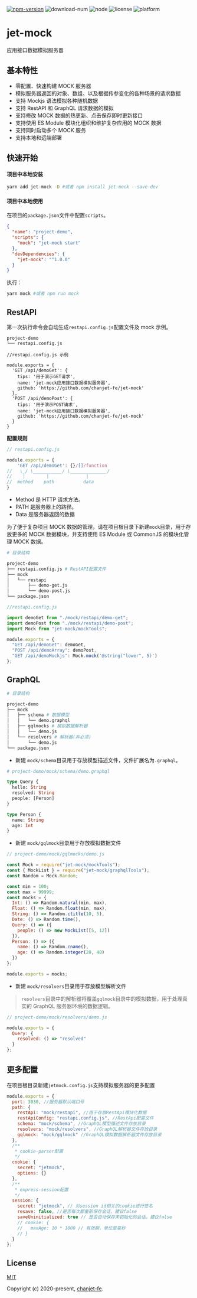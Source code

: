 <a href="https://www.npmjs.com/package/jet-mock"><img src="https://img.shields.io/npm/v/jet-mock.svg" alt="npm-version"></a> <img src="https://img.shields.io/npm/dm/jet-mock.svg" alt="download-num"> <img src="https://img.shields.io/badge/node-%3E=8.16.0-brightgreen.svg" alt="node"> <img src="https://img.shields.io/npm/l/jet-mock.svg" alt="license"> <img src="https://img.shields.io/badge/platform-MacOS%7CLinux%7CWindows-lightgrey.svg" alt="platform">

# jet-mock

应用接口数据模拟服务器

## 基本特性

- 零配置、快速构建 MOCK 服务器
- 模拟服务器返回的对象、数组、以及根据传参变化的各种场景的请求数据
- 支持 Mockjs 语法模拟各种随机数据
- 支持 RestAPI 和 GraphQL 请求数据的模拟
- 支持修改 MOCK 数据的热更新、点击保存即时更新接口
- 支持使用 ES Module 模块化组织和维护复杂应用的 MOCK 数据
- 支持同时启动多个 MOCK 服务
- 支持本地和远端部署

## 快速开始

#### 项目中本地安装

```bash
yarn add jet-mock -D #或者 npm install jet-mock --save-dev
```

#### 项目中本地使用

在项目的`package.json`文件中配置`scripts`。

```json
{
  "name": "project-demo",
  "scripts": {
    "mock": "jet-mock start"
  },
  "devDependencies": {
    "jet-mock": "^1.0.0"
  }
}
```

执行：

```bash
yarn mock #或者 npm run mock
```

## RestAPI

第一次执行命令会自动生成`restapi.config.js`配置文件及 mock 示例。

```
project-demo
└── restapi.config.js
```

```
//restapi.config.js 示例

module.exports = {
  'GET /api/demoGet': {
    tips: '用于演示GET请求',
    name: 'jet-mock应用接口数据模拟服务器',
    github: 'https://github.com/chanjet-fe/jet-mock'
  },
  'POST /api/demoPost': {
    tips: '用于演示POST请求',
    name: 'jet-mock应用接口数据模拟服务器',
    github: 'https://github.com/chanjet-fe/jet-mock'
  }
}
```

**配置规则**

```js
// restapi.config.js

module.exports = {
    'GET /api/demoGet': {}/[]/function
//   \_/ \___________/ \______________/
//    |        |              |
//  method    path           data
}
```

- Method 是 HTTP 请求方法。
- PATH 是服务器上的路径。
- Data 是服务器返回的数据

为了便于复杂项目 MOCK 数据的管理，请在项目根目录下新建`mock`目录，用于存放更多的 MOCK 数据模块，并支持使用 ES Module 或 CommonJS 的模块化管理 MOCK 数据。

```bash
# 目录结构

project-demo
├── restapi.config.js # RestAPI配置文件
├── mock
│   └── restapi
│       ├── demo-get.js
│       └── demo-post.js
└── package.json

```

```js
//restapi.config.js

import demoGet from "./mock/restapi/demo-get";
import demoPost from "./mock/restapi/demo-post";
import Mock from "jet-mock/mockTools";

module.exports = {
  "GET /api/demoGet": demoGet,
  "POST /api/demoArray": demoPost,
  "GET /api/demoMockjs": Mock.mock('@string("lower", 5)')
};
```

## GraphQL

```bash
# 目录结构

project-demo
├── mock
│   ├── schema # 数据模型
│   │   └── demo.graphql
│   ├── gqlmocks # 模拟数据解析器
│   │   └── demo.js
│   └── resolvers # 解析器(非必须)
│       └── demo.js
└── package.json

```

- 新建 `mock/schema`目录用于存放模型描述文件，文件扩展名为`.graphql`。

```graphql
# project-demo/mock/schema/demo.graphql

type Query {
  hello: String
  resolved: String
  people: [Person]
}

type Person {
  name: String
  age: Int
}
```

- 新建 `mock/gqlmock`目录用于存放模拟数据文件

```js
// project-demo/mock/gqlmocks/demo.js

const Mock = require("jet-mock/mockTools");
const { MockList } = require("jet-mock/graphqlTools");
const Random = Mock.Random;

const min = 100;
const max = 99999;
const mocks = {
  Int: () => Random.natural(min, max),
  Float: () => Random.float(min, max),
  String: () => Random.ctitle(10, 5),
  Date: () => Random.time(),
  Query: () => ({
    people: () => new MockList([5, 12])
  }),
  Person: () => ({
    name: () => Random.cname(),
    age: () => Random.integer(20, 40)
  })
};

module.exports = mocks;
```

- 新建 `mock/resolvers`目录用于存放模型解析文件

> `resolvers`目录中的解析器将覆盖`gqlmock`目录中的模拟数据，用于处理真实的 GraphQL 服务器环境的数据逻辑。

```js
// project-demo/mock/resolvers/demo.js

module.exports = {
  Query: {
    resolved: () => "resolved"
  }
};
```

## 更多配置

在项目根目录新建`jetmock.config.js`支持模拟服务器的更多配置

```js
module.exports = {
  port: 3030, //服务器默认端口号
  path: {
    restApi: "mock/restapi", //用于存放RestApi模块化数据
    restApiConfig: "restapi.config.js", //RestApi配置文件
    schema: "mock/schema", //GraphQL模型描述文件存放目录
    resolvers: "mock/resolvers", //GraphQL解析器文件存放目录
    gqlmock: "mock/gqlmock" //GraphQL模拟数据解析器文件存放目录
  },
  /**
   * cookie-parser配置
   */
  cookie: {
    secret: "jetmock",
    options: {}
  },
  /**
   * express-session配置
   */
  session: {
    secret: "jetmock", // 对session id相关的cookie进行签名
    resave: false, //是否每次都重新保存会话，建议false
    saveUninitialized: true // 是否自动保存未初始化的会话，建议false
    // cookie: {
    //   maxAge: 10 * 1000 // 有效期，单位是毫秒
    // }
  }
};
```

## License

[MIT](http://opensource.org/licenses/MIT)

Copyright (c) 2020-present, [chanjet-fe](https://github.com/chanjet-fe).

